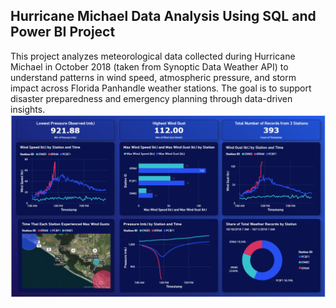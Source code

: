 ## Hurricane Michael Data Analysis Using SQL and Power BI Project
This project analyzes meteorological data collected during Hurricane Michael in October 2018 (taken from Synoptic Data Weather API) to understand patterns in wind speed, atmospheric pressure, and storm impact across Florida Panhandle weather stations. The goal is to support disaster preparedness and emergency planning through data-driven insights.
<a href="https://app.powerbi.com/links/U7xeuEjVGN?ctid=bb932f15-ef38-42ba-91fc-f3c59d5dd1f1&pbi_source=linkShare" target="_blank" rel="noopener noreferrer"><img src="hurricanedashboard.png"></a>
